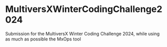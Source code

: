 # MultiversXWinterCodingChallenge2024
Submission for the MultiversX Winter Coding Challenge 2024, while using as much as possible the MxOps tool
